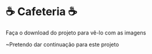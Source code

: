 # ☕ Cafeteria ☕
Faça o download do projeto para vê-lo com as imagens

~Pretendo dar continuação para este projeto
